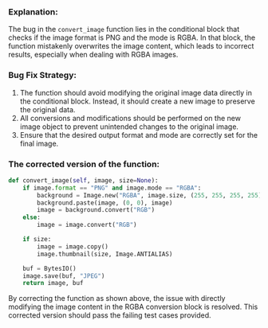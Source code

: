 ### Explanation:
The bug in the `convert_image` function lies in the conditional block that checks if the image format is PNG and the mode is RGBA. In that block, the function mistakenly overwrites the image content, which leads to incorrect results, especially when dealing with RGBA images.

### Bug Fix Strategy:
1. The function should avoid modifying the original image data directly in the conditional block. Instead, it should create a new image to preserve the original data.
2. All conversions and modifications should be performed on the new image object to prevent unintended changes to the original image.
3. Ensure that the desired output format and mode are correctly set for the final image.

### The corrected version of the function:
```python
def convert_image(self, image, size=None):
    if image.format == "PNG" and image.mode == "RGBA":
        background = Image.new("RGBA", image.size, (255, 255, 255, 255))
        background.paste(image, (0, 0), image)
        image = background.convert("RGB")
    else:
        image = image.convert("RGB")

    if size:
        image = image.copy()
        image.thumbnail(size, Image.ANTIALIAS)

    buf = BytesIO()
    image.save(buf, "JPEG")
    return image, buf
```

By correcting the function as shown above, the issue with directly modifying the image content in the RGBA conversion block is resolved. This corrected version should pass the failing test cases provided.